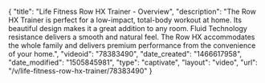 {
    "title": "Life Fitness Row HX Trainer - Overview",
    "description": "The Row HX Trainer is perfect for a low-impact, total-body workout at home. Its beautiful design makes it a great addition to any room. Fluid Technology resistance delivers a smooth and natural feel. The Row HX accommodates the whole family and delivers premium performance from the convenience of your home.",
    "videoid": "78383490",
    "date_created": "1466617958",
    "date_modified": "1505845981",
    "type": "captivate",
    "layout": "video",
    "url": "\/v\/life-fitness-row-hx-trainer\/78383490"
}